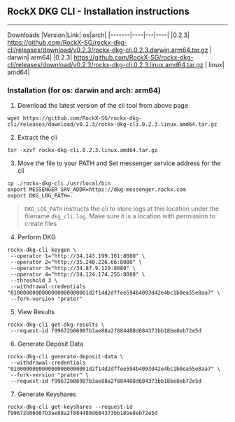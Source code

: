 ## RockX DKG CLI - Installation instructions
---

Downloads
|Version|Link| os|arch|
|-------|----|---|----|
|0.2.3| https://github.com/RockX-SG/rockx-dkg-cli/releases/download/v0.2.3/rockx-dkg-cli.0.2.3.darwin.arm64.tar.gz | darwin| arm64|
|0.2.3| https://github.com/RockX-SG/rockx-dkg-cli/releases/download/v0.2.3/rockx-dkg-cli.0.2.3.linux.amd64.tar.gz | linux| amd64|


### Installation (for os: darwin and arch: arm64)

1. Download the latest version of the cli tool from above page

```
wget https://github.com/RockX-SG/rockx-dkg-cli/releases/download/v0.2.3/rockx-dkg-cli.0.2.3.linux.amd64.tar.gz
```

2. Extract the cli

```
tar -xzvf rockx-dkg-cli.0.2.3.linux.amd64.tar.gz
```

3. Move the file to your PATH and Set messenger service address for the cli

```
cp ./rockx-dkg-cli /usr/local/bin
export MESSENGER_SRV_ADDR=https://dkg-messenger.rockx.com
export DKG_LOG_PATH=.
```
> `DKG_LOG_PATH` instructs the cli to store logs at this location under the filename `dkg_cli.log`. Make sure it is a location with permission to create files

4. Perform DKG
```
rockx-dkg-cli keygen \
 --operator 1="http://34.143.199.161:8080" \
 --operator 2="http://35.240.226.66:8080" \
 --operator 3="http://34.87.9.120:8080" \
 --operator 4="http://34.124.174.255:8080" \
 --threshold 3 \
 --withdrawal-credentials "0100000000000000000000001d2f14d2dffee594b4093d42e4bc1b0ea55e8aa7" \
 --fork-version "prater"
```

5. View Results
```
rockx-dkg-cli get-dkg-results \
 --request-id f99672b06987b3ae88a2f884488d684373bb18be8eb72e5d
```

6. Generate Deposit Data
```
rockx-dkg-cli generate-deposit-data \
 --withdrawal-credentials "0100000000000000000000001d2f14d2dffee594b4093d42e4bc1b0ea55e8aa7" \
 --fork-version "prater" \
 --request-id f99672b06987b3ae88a2f884488d684373bb18be8eb72e5d
```

7. Generate Keyshares
```
rockx-dkg-cli get-keyshares --request-id f99672b06987b3ae88a2f884488d684373bb18be8eb72e5d
```
